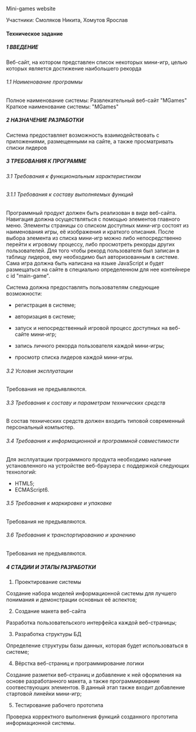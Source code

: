 Mini-games website

Участники: Смоляков Никита, Хомутов Ярослав

#### Техническое задание

##### 1 ВВЕДЕНИЕ 

Веб-сайт, на котором представлен список некоторых мини-игр, целью которых является достижение наибольшего рекорда

###### 1.1 Наименование программы

Полное наименование системы: Развлекательный веб-сайт "MGames"
Краткое наименование системы: "MGames"

##### 2 НАЗНАЧЕНИЕ РАЗРАБОТКИ 

Система предоставляет возможность взаимодействовать с приложениями, размещенными на сайте, а также просматривать списки лидеров

##### 3 ТРЕБОВАНИЯ К ПРОГРАММЕ 

###### 3.1 Требования к функциональным характеристикам

###### 3.1.1 Требования к составу выполняемых функций 

Программный продукт должен быть реализован в виде веб-сайта. Навигация должна осуществляться с помощью элементов главного меню. Элементы страницы со списком доступных мини-игр состоят из наименования игры, её изображения и краткого описания. После выбора элемента из списка мини-игр можно либо непосредственно перейти к игровому процессу, либо просмотреть рекорды других пользователей. Для того чтобы рекорд пользователя был записан в таблицу лидеров, ему необходимо был авторизованным в системе. Сама игра должна быть написана на языке JavaScript и будет размещаться на сайте в специально определенном для нее контейнере с id "main-game".

Система должна предоставлять пользователям следующие возможности:

  - регистрация в системе;
  
  - авторизация в системе;
  
  - запуск и непосредственный игровой процесс доступных на веб-сайте мини-игр;
  
  - запись личного рекорда пользователя каждой мини-игры;
  
  - просмотр списка лидеров каждой мини-игры.

###### 3.2 Условия эксплуатации 

Требования не предъявляются.

###### 3.3 Требования к составу и параметрам технических средств 

В состав технических средств должен входить типовой современный персональный компьютер.

###### 3.4 Требования к информационной и программной совместимости 

Для эксплуатации программного продукта необходимо наличие установленного на устройстве веб-браузера с поддержкой следующих технологий:

  - HTML5;
  - ECMAScript6.

###### 3.5 Требования к маркировке и упаковке 

Требования не предъявляются.

###### 3.6 Требования к транспортированию и хранению 

Требования не предъявляются.

##### 4 СТАДИИ И ЭТАПЫ РАЗРАБОТКИ 

1. Проектирование системы

Создание набора моделей информационной системы для лучшего понимания и демонстрации основных её аспектов;

2. Создание макета веб-сайта

Разработка пользовательского интерфейса каждой веб-страницы;

3. Разработка структуры БД

Определение структуры базы данных, которая будет использоваться в системе;

4. Вёрстка веб-страниц и программирование логики

Создание разметки веб-страниц и добавление к ней оформления на основе разработанного макета, а также программирование соотвествующих элементов. В данный этап также входит добавление стартовой линейки мини-игр;

5. Тестирование рабочего прототипа

Проверка корректного выполнения функций созданного прототипа информационной системы.
